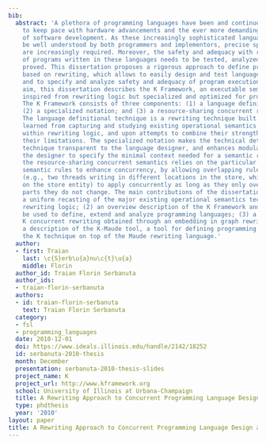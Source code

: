 ```yaml
---
bib:
  abstract: 'A plethora of programming languages have been and continue to be developed
    to keep pace with hardware advancements and the ever more demanding requirements
    of software development. As these increasingly sophisticated languages need to
    be well understood by both programmers and implementors, precise specifications
    are increasingly required. Moreover, the safety and adequacy with respect to requirements
    of programs written in these languages needs to be tested, analyzed, and, if possible,
    proved. This dissertation proposes a rigorous approach to define programming languages
    based on rewriting, which allows to easily design and test language extensions,
    and to specify and analyze safety and adequacy of program executions. To this
    aim, this dissertation describes the K Framework, an executable semantic framework
    inspired from rewriting logic but specialized and optimized for programming languages.
    The K Framework consists of three components: (1) a language definitional technique;
    (2) a specialized notation; and (3) a resource-sharing concurrent rewriting semantics.
    The language definitional technique is a rewriting technique built upon the lessons
    learned from capturing and studying existing operational semantics frameworks
    within rewriting logic, and upon attempts to combine their strengths while avoiding
    their limitations. The specialized notation makes the technical details of the
    technique transparent to the language designer, and enhances modularity, by allowing
    the designer to specify the minimal context needed for a semantic rule. Finally,
    the resource-sharing concurrent semantics relies on the particular form of the
    semantic rules to enhance concurrency, by allowing overlapping rule instances
    (e.g., two threads writing in different locations in the store, which overlap
    on the store entity) to apply concurrently as long as they only overlap on the
    parts they do not change. The main contributions of the dissertation are: (1)
    a uniform recasting of the major existing operational semantics techniques within
    rewriting logic; (2) an overview description of the K Framework and how it can
    be used to define, extend and analyze programming languages; (3) a semantics for
    K concurrent rewriting obtained through an embedding in graph rewriting; and (4)
    a description of the K-Maude tool, a tool for defining programming languages using
    the K technique on top of the Maude rewriting language.'
  author:
  - first: Traian
    last: \c{S}erb\u{a}nu\c{t}\u{a}
    middle: Florin
  author_id: Traian Florin Serbanuta
  author_ids:
  - traian-florin-serbanuta
  authors:
  - id: traian-florin-serbanuta
    text: Traian Florin Serbanuta
  category:
  - fsl
  - programming_languages
  date: 2010-12-01
  doi: https://www.ideals.illinois.edu/handle/2142/18252
  id: serbanuta-2010-thesis
  month: December
  presentation: serbanuta-2010-thesis-slides
  project_name: K
  project_url: http://www.kframework.org
  school: University of Illinois at Urbana-Champaign
  title: A Rewriting Approach to Concurrent Programming Language Design and Semantics
  type: phdthesis
  year: '2010'
layout: paper
title: A Rewriting Approach to Concurrent Programming Language Design and Semantics
---
```

